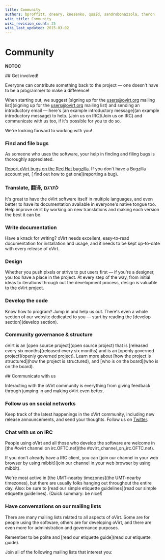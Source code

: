 ```yaml
---
title: Community
authors: bproffitt, dneary, knesenko, quaid, sandrobonazzola, theron
wiki_title: Community
wiki_revision_count: 25
wiki_last_updated: 2015-03-02
---
```


# Community

__NOTOC__

<div class="row">
<div class="span6 pad-left pad-right-small">
## Get involved!

Everyone can contribute something back to the project — one doesn't have to be a programmer to make a difference!

When starting out, we suggest [signing up for the users@ovirt.org mailing list](signing up for the users@ovirt.org mailing list) and sending an introductory email — here's [an example introductory message](an example introductory message) to help. [Join us on IRC](Join us on IRC) and communicate with us too, if it's possible for you to do so.

We're looking forward to working with you!

### Find and file bugs

As someone who uses the software, your help in finding and filing bugs is thoroughly appreciated.

[Report oVirt bugs on the Red Hat bugzilla](https://bugzilla.redhat.com/enter_bug.cgi?product=ovirt). If you don't have a Bugzilla account yet, [ find out how to get one](reporting a bug).

### Translate, 翻译, ‫לתרגם‬

It's great to have the oVirt software itself in multiple languages, and even better to have its documentation available in everyone's native tongue too. Help improve oVirt by working on new translations and making each version the best it can be.

### Write documentation

Have a knack for writing? oVirt needs excellent, easy-to-read documentation for installation and usage, and it needs to be kept up-to-date with every release of oVirt.

### Design

Whether you push pixels or strive to put users first — if you're a designer, you too have a place in the project. At every step of the way, from initial ideas to iterations through out the development process, design is valuable to the oVirt project.

### Develop the code

Know how to program? Jump in and help us out. There's even a whole section of our website dedicated to you — start by reading the [develop section](develop section).

### Community governance & structure

oVirt is an [open source project](open source project) that is [released every six months](released every six months) and is an [openly governed project](openly governed project). Learn more about [how the project is structured](how the project is structured), and [who is on the board](who is on the board).

</div>
<div class="span6 pad-left-small pad-right">
## Communicate with us

Interacting with the oVirt community is everything from giving feedback through jumping in and making oVirt even better.

### Follow us on social networks

Keep track of the latest happenings in the oVirt community, including new release announcements, and send your thoughts. Follow us on [Twitter](https://twitter.com/ovirt).

### Chat with us on IRC

People using oVirt and all those who develop the software are welcome in [the #ovirt channel on irc.OFTC.net](the #ovirt_channel_on_irc.OFTC.net).

If you don't already have a IRC client, you can [join our channel in your web browser by using mibbit](join our channel in your web browser by using mibbit).

We're most active in [the UMT-nearby timezones](the UMT-nearby timezones), but there are usually folks hanging out throughout the entire day. Also: be sure to [read our simple etiquette guidelines](read our simple etiquette guidelines). (Quick summary: be nice!)

### Have conversations on our mailing lists

There are many mailing lists related to all aspects of oVirt. Some are for people using the software, others are for developing oVirt, and there are even more for administration and governance purposes.

Remember to be polite and [read our etiquette guide](read our etiquette guide).

Join all of the following mailing lists that interest you:

</div>
</div>
